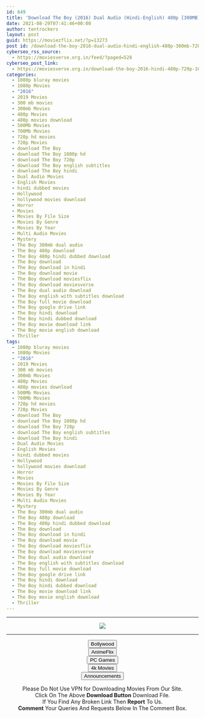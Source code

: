 ```yaml
---
id: 649
title: 'Download The Boy (2016) Dual Audio (Hindi-English) 480p [300MB] || 720p [800MB] || 1080p [1.6GB]'
date: 2021-08-29T07:41:46+00:00
author: tentrockers
layout: post
guid: https://moviezflix.net/?p=13273
post id: /download-the-boy-2016-dual-audio-hindi-english-480p-300mb-720p-800mb-1080p-1-6gb/
cyberseo_rss_source:
  - https://moviesverse.org.in/feed/?paged=528
cyberseo_post_link:
  - https://moviesverse.org.in/download-the-boy-2016-hindi-480p-720p-1080p/
categories:
  - 1080p bluray movies
  - 1080p Movies
  - "2016"
  - 2019 Movies
  - 300 mb movies
  - 300mb Movies
  - 480p Movies
  - 480p movies download
  - 500Mb Movies
  - 700Mb Movies
  - 720p hd movies
  - 720p Movies
  - download The Boy
  - download The Boy 1080p hd
  - download The Boy 720p
  - download The Boy english subtitles
  - download The Boy hindi
  - Dual Audio Movies
  - English Movies
  - hindi dubbed movies
  - Hollywood
  - hollywood movies download
  - Horror
  - Movies
  - Movies By File Size
  - Movies By Genre
  - Movies By Year
  - Multi Audio Movies
  - Mystery
  - The Boy 300mb dual audio
  - The Boy 480p download
  - The Boy 480p hindi dubbed download
  - The Boy download
  - The Boy download in hindi
  - The Boy download movie
  - The Boy download moviesflix
  - The Boy download moviesverse
  - The Boy dual audio download
  - The Boy english with subtitles download
  - The Boy full movie download
  - The Boy google drive link
  - The Boy hindi download
  - The Boy hindi dubbed download
  - The Boy movie download link
  - The Boy movie english download
  - Thriller
tags:
  - 1080p bluray movies
  - 1080p Movies
  - "2016"
  - 2019 Movies
  - 300 mb movies
  - 300mb Movies
  - 480p Movies
  - 480p movies download
  - 500Mb Movies
  - 700Mb Movies
  - 720p hd movies
  - 720p Movies
  - download The Boy
  - download The Boy 1080p hd
  - download The Boy 720p
  - download The Boy english subtitles
  - download The Boy hindi
  - Dual Audio Movies
  - English Movies
  - hindi dubbed movies
  - Hollywood
  - hollywood movies download
  - Horror
  - Movies
  - Movies By File Size
  - Movies By Genre
  - Movies By Year
  - Multi Audio Movies
  - Mystery
  - The Boy 300mb dual audio
  - The Boy 480p download
  - The Boy 480p hindi dubbed download
  - The Boy download
  - The Boy download in hindi
  - The Boy download movie
  - The Boy download moviesflix
  - The Boy download moviesverse
  - The Boy dual audio download
  - The Boy english with subtitles download
  - The Boy full movie download
  - The Boy google drive link
  - The Boy hindi download
  - The Boy hindi dubbed download
  - The Boy movie download link
  - The Boy movie english download
  - Thriller
---
```

<center>
  </p> 
  
  <hr />
  
  <p>
    <a href="http://gdrivepro.xyz/join.php" data-wpel-link="external" target="_blank" rel="nofollow external noopener noreferrer"><img src="https://i.imgur.com/FhMdWdW.png" /></a>
  </p>
  
  <hr />
  
  <p>
    <a href="https://dogemovies.xyz" target="_blank" data-wpel-link="external" rel="nofollow external noopener noreferrer"><button class="button button5">Bollywood</button></a><br /> <a href="https://animeflix.in" target="_blank" data-wpel-link="external" rel="nofollow external noopener noreferrer"><button class="button button5">AnimeFlix</button></a><br /> <a href="https://gamesflix.net/" target="_blank" data-wpel-link="external" rel="nofollow external noopener noreferrer"><button class="button button5">PC Games</button></a><br /> <a href="https://uhdmovies.in" target="_blank" data-wpel-link="external" rel="nofollow external noopener noreferrer"><button class="button button5">4k Movies</button></a><br /> <a href="https://moviesverse.org.in/announcements/" target="_blank" data-wpel-link="internal" rel="noopener"><button class="button button5">Announcements</button></a>
  </p>
  
  <div class="alert alert-danger">
    Please Do Not Use VPN for Downloading Movies From Our Site.
  </div>
  
  <div class="alert alert-success">
    Click On The Above <strong>Download Button</strong> Download File.
  </div>
  
  <div class="alert alert-warning">
    If You Find Any Broken Link Then <strong>Report</strong> To Us.
  </div>
  
  <div class="alert alert-info">
    <strong>Comment</strong> Your Queries And Requests Below In The Comment Box.
  </div>
  
  <p>
    </center>
  </p>